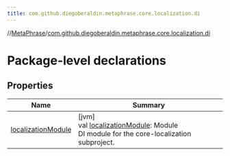 ```yaml
---
title: com.github.diegoberaldin.metaphrase.core.localization.di
---
```

//[MetaPhrase](../../index.html)/[com.github.diegoberaldin.metaphrase.core.localization.di](index.html)



# Package-level declarations



## Properties


| Name | Summary |
|---|---|
| [localizationModule](localization-module.html) | [jvm]<br>val [localizationModule](localization-module.html): Module<br>DI module for the core-localization subproject. |

